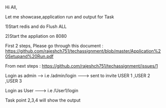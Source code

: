 Hi All,

Let me showcase,application run and output for Task


1)Start redis and do Flush ALL

2)Start the appliation on 8080

First 2 steps, Please go through this document : https://github.com/rajeshch751/techassignment/blob/master/Application%20Setupand%20Run.pdf


From next steps : https://github.com/rajeshch751/techassignment/issues/1

Login as admin --> i.e  /admin/login --->  sent to invite USER 1 ,USER 2 ,USER 3

Login as User  ---> i.e /User1/login







Task point 2,3,4  will show the output 
